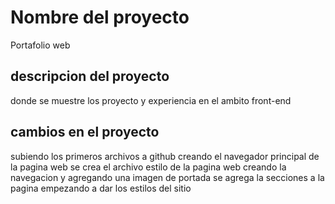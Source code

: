 # Nombre del proyecto

Portafolio web

## descripcion del proyecto

donde se muestre los proyecto y experiencia en el ambito front-end

## cambios en el proyecto

subiendo los primeros archivos a github
creando el navegador principal de la pagina web
se crea el archivo estilo de la pagina web
creando la navegacion y agregando una imagen de portada
se agrega la secciones a la pagina
empezando a dar los estilos del sitio
